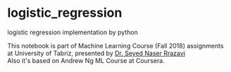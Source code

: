 # logistic_regression
logistic regression implementation by python

This notebook is part of Machine Learning Course (Fall 2018) assignments at University of Tabriz, presented by <a href="https://www.youtube.com/channel/UCNJavFPJ16jeMP3zeviAJbQ">Dr. Seyed Naser Rrazavi</a><br>
Also it's based on Andrew Ng ML Course at Coursera.
